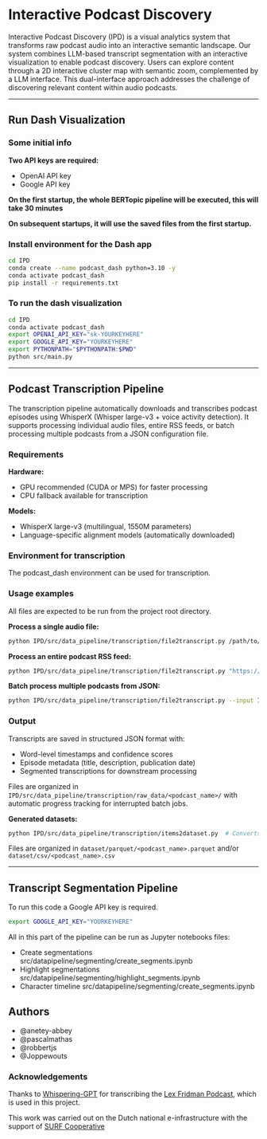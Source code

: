 # Interactive Podcast Discovery

Interactive Podcast Discovery (IPD) is a visual analytics system that transforms raw podcast audio into an interactive semantic landscape. Our system combines LLM-based transcript segmentation with an interactive visualization to enable podcast discovery. Users can explore content through a 2D interactive cluster map with semantic zoom, complemented by a LLM interface. This dual-interface approach addresses the challenge of discovering relevant content within audio podcasts.

---

## Run Dash Visualization

### Some initial info

**Two API keys are required:**

- OpenAI API key
- Google API key

**On the first startup, the whole BERTopic pipeline will be executed, this will take 30 minutes**

**On subsequent startups, it will use the saved files from the first startup.**

### Install environment for the Dash app

```bash
cd IPD
conda create --name podcast_dash python=3.10 -y
conda activate podcast_dash
pip install -r requirements.txt
```

### To run the dash visualization

```bash
cd IPD
conda activate podcast_dash
export OPENAI_API_KEY="sk-YOURKEYHERE"
export GOOGLE_API_KEY="YOURKEYHERE"
export PYTHONPATH="$PYTHONPATH:$PWD"
python src/main.py 
```

---

## Podcast Transcription Pipeline

The transcription pipeline automatically downloads and transcribes podcast episodes using WhisperX (Whisper large-v3 + voice activity detection). It supports processing individual audio files, entire RSS feeds, or batch processing multiple podcasts from a JSON configuration file.

### Requirements

**Hardware:**

- GPU recommended (CUDA or MPS) for faster processing
- CPU fallback available for transcription

**Models:**

- WhisperX large-v3 (multilingual, 1550M parameters)
- Language-specific alignment models (automatically downloaded)

### Environment for transcription

The podcast_dash environment can be used for transcription.

### Usage examples

All files are expected to be run from the project root directory.

**Process a single audio file:**

```bash
python IPD/src/data_pipeline/transcription/file2transcript.py /path/to/audio/file.mp3
```

**Process an entire podcast RSS feed:**

```bash
python IPD/src/data_pipeline/transcription/file2transcript.py "https://feeds.simplecast.com/your-podcast-feed"
```

**Batch process multiple podcasts from JSON:**

```bash
python IPD/src/data_pipeline/transcription/file2transcript.py --input IPD/src/data_pipeline/transcription/podcast_feeds.json
```

### Output

Transcripts are saved in structured JSON format with:

- Word-level timestamps and confidence scores
- Episode metadata (title, description, publication date)
- Segmented transcriptions for downstream processing

Files are organized in `IPD/src/data_pipeline/transcription/raw_data/<podcast_name>/` with automatic progress tracking for interrupted batch jobs.

**Generated datasets:**

```bash
python IPD/src/data_pipeline/transcription/items2dataset.py  # Converts raw JSON to Parquet/CSV datasets
```

Files are organized in `dataset/parquet/<podcast_name>.parquet` and/or `dataset/csv/<podcast_name>.csv`

---

## Transcript Segmentation Pipeline

To run this code a Google API key is required.

```bash
export GOOGLE_API_KEY="YOURKEYHERE"
```

All in this part of the pipeline can be run as Jupyter notebooks files:

- Create segmentations src/datapipeline/segmenting/create_segments.ipynb
- Highlight segmentations src/datapipeline/segmenting/highlight_segments.ipynb
- Character timeline src/datapipeline/segmenting/create_segments.ipynb

## Authors

- @anetey-abbey
- @pascalmathas
- @robbertjs
- @Joppewouts

### Acknowledgements

Thanks to [Whispering-GPT](https://huggingface.co/Whispering-GPT) for transcribing the [Lex Fridman Podcast](https://huggingface.co/datasets/Whispering-GPT/lex-fridman-podcast), which is used in this project.

This work was carried out on the Dutch national e-infrastructure with the support of [SURF Cooperative](http://surfsara.nl/)
